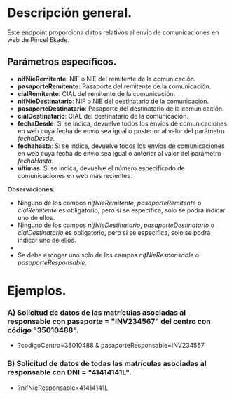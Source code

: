 # Descripción general.

Este endpoint proporciona datos relativos al envío de comunicaciones en web de Pincel Ekade.

## Parámetros específicos.

* **nifNieRemitente**: NIF o NIE del remitente de la comunicación.
* **pasaporteRemitente**: Pasaporte del remitente de la comunicación.
* **cialRemitente**: CIAL del remitente de la comunicación.
* **nifNieDestinatario**: NIF o NIE del destinatario de la comunicación.
* **pasaporteDestinatario**: Pasaporte del destinatario de la comunicación.
* **cialDestinatario**: CIAL del destinatario de la comunicación.
* **fechaDesde**: Si se indica, devuelve todos los envíos de comunicaciones en web cuya fecha de envío sea igual o posterior al valor del parámetro _fechaDesde_.
* **fechahasta**: Si se indica, devuelve todos los envíos de comunicaciones en web cuya fecha de envío sea igual o anterior al valor del parámetro _fechaHasta_.
* **ultimas**: Si se indica, devuelve el número especificado de comunicaciones en web más recientes.

**Observaciones**:
* Ninguno de los campos *nifNieRemitente*, *pasaporteRemitente* o *cialRemitente* es obligatorio, pero si se especifica, solo se podrá indicar uno de ellos.
* Ninguno de los campos *nifNieDestinatario*, *pasaporteDestinatario* o *cialDestinatario* es obligatorio, pero si se especifica, solo se podrá indicar uno de ellos.
*
* Se debe escoger uno solo de los campos _nifNieResponsable_ o _pasaporteResponsable_.

# Ejemplos.
### A) Solicitud de datos de las matrículas asociadas al responsable con pasaporte = "INV234567" del centro con código "35010488".
* ?codigoCentro=35010488 & pasaporteResponsable=INV234567
 
### B) Solicitud de datos de todas las matrículas asociadas al responsable con DNI = "41414141L".
* ?nifNieResponsable=41414141L
  
